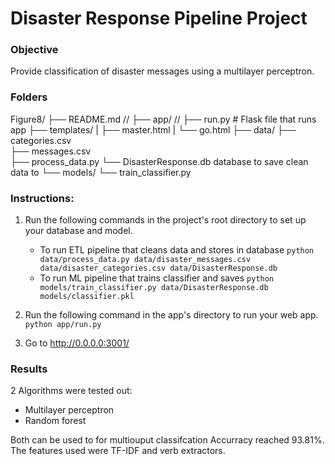 # Disaster Response Pipeline Project



### Objective
Provide classification of disaster messages using a multilayer perceptron.


### Folders
Figure8/
├── README.md //
├── app/ //
    ├──	run.py # Flask file that runs app
    ├── templates/
    |       ├──	master.html 
    |       └── go.html 
├── data/
    ├── categories.csv  
    ├──	messages.csv  
    ├── process_data.py
    └── DisasterResponse.db   database to save clean data to
└── models/
    └── train_classifier.py


### Instructions:
1. Run the following commands in the project's root directory to set up your database and model.

    - To run ETL pipeline that cleans data and stores in database
        `python data/process_data.py data/disaster_messages.csv data/disaster_categories.csv data/DisasterResponse.db`
    - To run ML pipeline that trains classifier and saves
        `python models/train_classifier.py data/DisasterResponse.db models/classifier.pkl`

2. Run the following command in the app's directory to run your web app.
    `python app/run.py`

3. Go to http://0.0.0.0:3001/

### Results

2 Algorithms were tested out:
- Multilayer perceptron
- Random forest 

Both can be used to for multiouput classifcation
Accurracy reached 93.81%.
The features used were TF-IDF and verb extractors.


